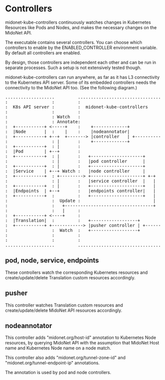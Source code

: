 # Controllers

midonet-kube-controllers continuously watches changes in Kubernetes
Resources like Pods and Nodes, and makes the necessary changes
on the MidoNet API.

The executable contains several controllers.
You can choose which controllers to enable by the ENABLED_CONTROLLER
environment variable.  By default all controllers are enabled.

By design, those controllers are independent each other and can be
run in separate processes.  Such a setup is not extensively tested
though.

midonet-kube-controllers can run anywhere, as far as it has
L3 connectivity to the Kubernetes API server.
Some of its embedded controllers needs the connectivity to
the MidoNet API too. (See the following diagram.)

<pre>
...................         ...................................
:                 :         :                                 :
:  K8s API server :         :  midonet-kube-controllers       :
:                 :         :                                 :
:                 : Watch   :                                 :
:                 : Annotate:                                 :
:  +-----------+ <-----+    :    +-------------+              :
:  |Node       |  :    |    :    |nodeannotator|              :  Query
:  +-----------+ +--+  +-------> |controller   | +--------------------+
:                 : |       :    +-------------+              :       |
:  +-----------+  : |       :                                 :       |
:  |Pod        | +--+       :                                 :       v
:  +-----------+  : |       :   +--------------------+        :
:                 : |       :   |pod controller      |        :   +-----------+
:  +-----------+  : |       :   +--------------------+        :   |           |
:  |Service    | +--+ Watch :   |node controller     |        :   |MidoNet API|
:  +-----------+  : +---------> +--------------------+ +-+    :   |           |
:                 : |       :   |service controller  |   |    :   +-----------+
:  +-----------+  : |       :   +--------------------+   |    :
:  |Endpoints  | +--+       :   |endpoints controller|   |    :       ^
:  +-----------+  :         :   +--------------------+   |    :       |
:                 :  Update :                            |    :       |
:                 :   +----------------------------------+    :       |
:                 :   |     :                                 :       |
:  +-----------+ <----+     :                                 :       |
:  |Translation|  :         :   +------------------+          :       |
:  +-----------+ +------------> |pusher controller | +----------------+
:                 :  Watch  :   +------------------+          :  Update
:                 :         :                                 :
:                 :         :                                 :
...................         ...................................
</pre>

## pod, node, service, endpoints

These controllers watch the corresponding Kubernetes resources
and create/update/delete Translation custom resources accordingly.

## pusher

This controller watches Translation custom resources and
create/update/delete MidoNet API resources accordingly.

## nodeannotator

This controller adds "midonet.org/host-id" annotation to Kubernetes
Node resources, by querying MidoNet API with the assumption that
MidoNet Host name and Kubernetes Node name on a node match.

This controller also adds "midonet.org/tunnel-zone-id" and
"midonet.org/tunnel-endpoint-ip" annotations.

The annotation is used by pod and node controllers.
